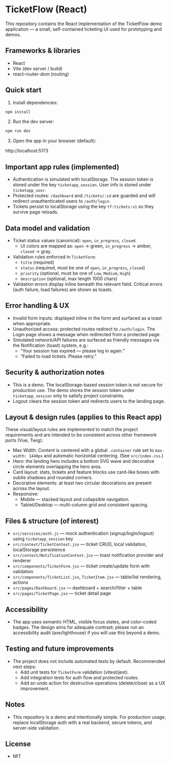 # TicketFlow (React)

This repository contains the React implementation of the TicketFlow demo application — a small, self-contained ticketing UI used for prototyping and demos.

## Frameworks & libraries
- React
- Vite (dev server / build)
- react-router-dom (routing)

## Quick start
1. Install dependencies:

```bash
npm install
```

2. Run the dev server:

```bash
npm run dev
```

3. Open the app in your browser (default):

http://localhost:5173

## Important app rules (implemented)

- Authentication is simulated with localStorage. The session token is stored under the key `ticketapp_session`. User info is stored under `ticketapp_user`.
- Protected routes: `/dashboard` and `/tickets/:id` are guarded and will redirect unauthenticated users to `/auth/login`.
- Tickets persist to localStorage using the key `tf:tickets:v1` so they survive page reloads.

## Data model and validation

- Ticket status values (canonical): `open`, `in_progress`, `closed`.
	- UI colors are mapped as: `open` → green, `in_progress` → amber, `closed` → gray.
- Validation rules enforced in `TicketForm`:
	- `title` (required)
	- `status` (required, must be one of `open`, `in_progress`, `closed`)
	- `priority` (optional, must be one of `Low`, `Medium`, `High`)
	- `description` (optional, max length 1000 chars)
- Validation errors display inline beneath the relevant field. Critical errors (auth failure, load failures) are shown as toasts.

## Error handling & UX

- Invalid form inputs: displayed inline in the form and surfaced as a toast when appropriate.
- Unauthorized access: protected routes redirect to `/auth/login`. The Login page shows a message when redirected from a protected page.
- Simulated network/API failures are surfaced as friendly messages via the Notification (toast) system, e.g.:
	- “Your session has expired — please log in again.”
	- “Failed to load tickets. Please retry.”

## Security & authorization notes

- This is a demo. The localStorage-based session token is not secure for production use. The demo stores the session token under `ticketapp_session` only to satisfy project constraints.
- Logout clears the session token and redirects users to the landing page.

## Layout & design rules (applies to this React app)

These visual/layout rules are implemented to match the project requirements and are intended to be consistent across other framework ports (Vue, Twig):

- Max Width: Content is centered with a global `.container` rule set to `max-width: 1440px` and automatic horizontal centering. (See `src/index.css`.)
- Hero: the landing hero includes a bottom SVG wave and decorative circle elements overlapping the hero area.
- Card layout: stats, tickets and feature blocks use card-like boxes with subtle shadows and rounded corners.
- Decorative elements: at least two circular decorations are present across the layout.
- Responsive:
	- Mobile — stacked layout and collapsible navigation.
	- Tablet/Desktop — multi-column grid and consistent spacing.

## Files & structure (of interest)

- `src/services/auth.js` — mock authentication (signup/login/logout) using `ticketapp_session` key
- `src/context/TicketContext.jsx` — ticket CRUD, local validation, localStorage persistence
- `src/context/NotificationContext.jsx` — toast notification provider and renderer
- `src/components/TicketForm.jsx` — ticket create/update form with validation
- `src/components/TicketList.jsx`, `TicketItem.jsx` — table/list rendering, actions
- `src/pages/Dashboard.jsx` — dashboard + search/filter + table
- `src/pages/TicketPage.jsx` — ticket detail page

## Accessibility

- The app uses semantic HTML, visible focus states, and color-coded badges. The design aims for adequate contrast; please run an accessibility audit (axe/lighthouse) if you will use this beyond a demo.

## Testing and future improvements

- The project does not include automated tests by default. Recommended next steps:
	- Add unit tests for `TicketForm` validation (vitest/jest).
	- Add integration tests for auth flow and protected routes.
	- Add an undo action for destructive operations (delete/close) as a UX improvement.

## Notes

- This repository is a demo and intentionally simple. For production usage, replace localStorage auth with a real backend, secure tokens, and server-side validation.

## License

- MIT
